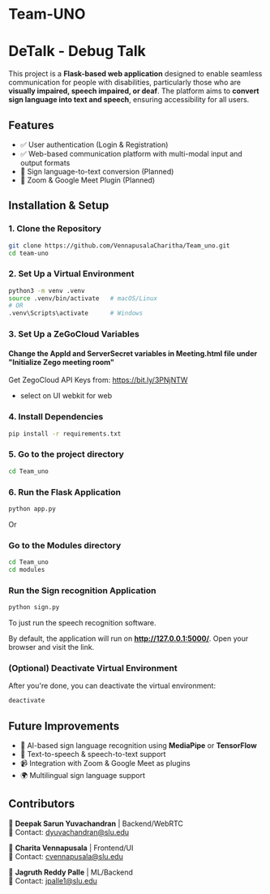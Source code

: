 # Team-UNO
# DeTalk - Debug Talk

This project is a **Flask-based web application** designed to enable seamless communication for people with disabilities, particularly those who are **visually impaired, speech impaired, or deaf**. The platform aims to **convert sign language into text and speech**, ensuring accessibility for all users.

## Features
- ✅ User authentication (Login & Registration)
- ✅ Web-based communication platform with multi-modal input and output formats
- 🚀 Sign language-to-text conversion (Planned)
- 🔌 Zoom & Google Meet Plugin (Planned)



## Installation & Setup

### 1. Clone the Repository

```bash
git clone https://github.com/VennapusalaCharitha/Team_uno.git
cd team-uno
```



### 2. Set Up a Virtual Environment
```bash
python3 -m venv .venv  
source .venv/bin/activate   # macOS/Linux  
# OR  
.venv\Scripts\activate      # Windows  
```
### 3. Set Up a ZeGoCloud Variables
#### Change the AppId and ServerSecret variables in Meeting.html file under "Initialize Zego meeting room"

Get ZegoCloud API Keys from: https://bit.ly/3PNjNTW
- select on UI webkit for web
  
### 4. Install Dependencies
```bash
pip install -r requirements.txt

```
### 5. Go to the project directory
```bash
cd Team_uno
```

### 6. Run the Flask Application
```bash
python app.py
```
Or

###  Go to the Modules directory
```bash
cd Team_uno
cd modules
```

###  Run the Sign recognition Application
```bash
python sign.py
```

To just run the speech recognition software.

By default, the application will run on **http://127.0.0.1:5000/**. Open your browser and visit the link.

### (Optional) Deactivate Virtual Environment
After you're done, you can deactivate the virtual environment:
```bash
deactivate
```

## Future Improvements
- 🧠 AI-based sign language recognition using **MediaPipe** or **TensorFlow**
- 📢 Text-to-speech & speech-to-text support
- 📹 Integration with Zoom & Google Meet as plugins
- 🌍 Multilingual sign language support

## Contributors
👤 **Deepak Sarun Yuvachandran** | Backend/WebRTC <br>
📧 Contact: dyuvachandran@slu.edu 

👤 **Charita Vennapusala** | Frontend/UI <br>
📧 Contact: cvennapusala@slu.edu  

👤 **Jagruth Reddy Palle** | ML/Backend  <br>
📧 Contact: jpalle1@slu.edu 


